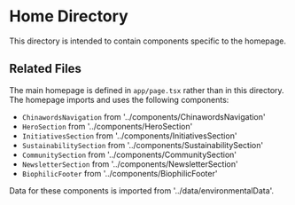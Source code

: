 # Home Directory

This directory is intended to contain components specific to the homepage.

## Related Files

The main homepage is defined in `app/page.tsx` rather than in this directory. The homepage imports and uses the following components:

- `ChinawordsNavigation` from '../components/ChinawordsNavigation'
- `HeroSection` from '../components/HeroSection'
- `InitiativesSection` from '../components/InitiativesSection'
- `SustainabilitySection` from '../components/SustainabilitySection'
- `CommunitySection` from '../components/CommunitySection'
- `NewsletterSection` from '../components/NewsletterSection'
- `BiophilicFooter` from '../components/BiophilicFooter'

Data for these components is imported from '../data/environmentalData'.

